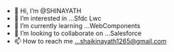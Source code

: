 - 👋 Hi, I’m @SHINAYATH
- 👀 I’m interested in ...Sfdc Lwc
- 🌱 I’m currently learning ...WebComponents
- 💞️ I’m looking to collaborate on ...Salesforce
- 📫 How to reach me ...shaikinayath1265@gmail.com

<!---
SHINAYATH/SHINAYATH is a ✨ special ✨ repository because its `README.md` (this file) appears on your GitHub profile.
You can click the Preview link to take a look at your changes.
--->
